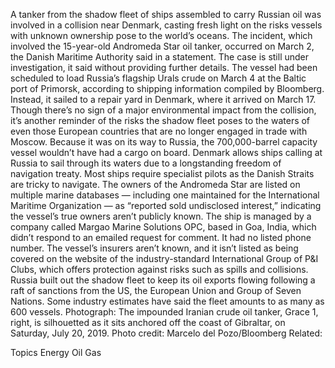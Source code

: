 A tanker from the shadow fleet of ships assembled to carry Russian oil was involved in a collision near Denmark, casting fresh light on the risks vessels with unknown ownership pose to the world’s oceans.
The incident, which involved the 15-year-old Andromeda Star oil tanker, occurred on March 2, the Danish Maritime Authority said in a statement. The case is still under investigation, it said without providing further details.
The vessel had been scheduled to load Russia’s flagship Urals crude on March 4 at the Baltic port of Primorsk, according to shipping information compiled by Bloomberg. Instead, it sailed to a repair yard in Denmark, where it arrived on March 17.
Though there’s no sign of a major environmental impact from the collision, it’s another reminder of the risks the shadow fleet poses to the waters of even those European countries that are no longer engaged in trade with Moscow. Because it was on its way to Russia, the 700,000-barrel capacity vessel wouldn’t have had a cargo on board.
Denmark allows ships calling at Russia to sail through its waters due to a longstanding freedom of navigation treaty. Most ships require specialist pilots as the Danish Straits are tricky to navigate.
The owners of the Andromeda Star are listed on multiple marine databases — including one maintained for the International Maritime Organization — as “reported sold undisclosed interest,” indicating the vessel’s true owners aren’t publicly known.
The ship is managed by a company called Margao Marine Solutions OPC, based in Goa, India, which didn’t respond to an emailed request for comment. It had no listed phone number.
The vessel’s insurers aren’t known, and it isn’t listed as being covered on the website of the industry-standard International Group of P&I Clubs, which offers protection against risks such as spills and collisions.
Russia built out the shadow fleet to keep its oil exports flowing following a raft of sanctions from the US, the European Union and Group of Seven Nations. Some industry estimates have said the fleet amounts to as many as 600 vessels.
Photograph: The impounded Iranian crude oil tanker, Grace 1, right, is silhouetted as it sits anchored off the coast of Gibraltar, on Saturday, July 20, 2019. Photo credit: Marcelo del Pozo/Bloomberg
Related:

Topics
Energy
Oil Gas
